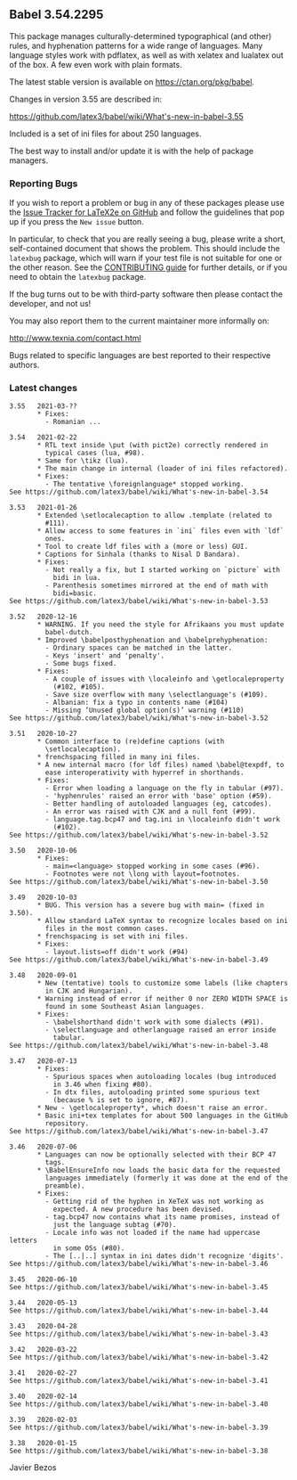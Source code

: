 ## Babel 3.54.2295

This package manages culturally-determined typographical (and other)
rules, and hyphenation patterns for a wide range of languages.  Many
language styles work with pdflatex, as well as with xelatex and
lualatex out of the box.  A few even work with plain formats.

The latest stable version is available on <https://ctan.org/pkg/babel>.

Changes in version 3.55 are described in:

https://github.com/latex3/babel/wiki/What's-new-in-babel-3.55

Included is a set of ini files for about 250 languages. 

The best way to install and/or update it is with the help of package
managers.

### Reporting Bugs

If you wish to report a problem or bug in any of these packages please
use the
[Issue Tracker for LaTeX2e on GitHub](https://github.com/latex3/babel/issues)
and follow the guidelines that pop up if you press the `New issue`
button.

In particular, to check that you are really seeing a bug, please write
a short, self-contained document that shows the problem. This should
include the `latexbug` package, which will warn if your test file is
not suitable for one or the other reason. See the
[CONTRIBUTING guide](https://github.com/latex3/latex2e/blob/master/CONTRIBUTING.md)
for further details, or if you need to obtain the `latexbug` package.

If the bug turns out to be with third-party software then please
contact the developer, and not us!

You may also report them to the current maintainer more informally on:

   http://www.texnia.com/contact.html

Bugs related to specific languages are best reported to their
respective authors.

### Latest changes
```
3.55   2021-03-??
       * Fixes:
         - Romanian ...

3.54   2021-02-22
       * RTL text inside \put (with pict2e) correctly rendered in
         typical cases (lua, #98).
       * Same for \tikz (lua).
       * The main change in internal (loader of ini files refactored).
       * Fixes:
         - The tentative \foreignlanguage* stopped working.
See https://github.com/latex3/babel/wiki/What's-new-in-babel-3.54
 
3.53   2021-01-26
       * Extended \setlocalecaption to allow .template (related to
         #111).
       * Allow access to some features in `ini` files even with `ldf`
         ones.
       * Tool to create ldf files with a (more or less) GUI.
       * Captions for Sinhala (thanks to Nisal D Bandara).
       * Fixes:
         - Not really a fix, but I started working on `picture` with
           bidi in lua.
         - Parenthesis sometimes mirrored at the end of math with
           bidi=basic.
See https://github.com/latex3/babel/wiki/What's-new-in-babel-3.53

3.52   2020-12-16
       * WARNING. If you need the style for Afrikaans you must update
         babel-dutch.
       * Improved \babelposthyphenation and \babelprehyphenation:
         - Ordinary spaces can be matched in the latter.
         - Keys 'insert' and 'penalty'.
         - Some bugs fixed.
       * Fixes:
         - A couple of issues with \localeinfo and \getlocaleproperty
           (#102, #105).
         - Save size overflow with many \selectlanguage's (#109).
         - Albanian: fix a typo in contents name (#104)
         - Missing ‘Unused global option(s)’ warning (#110)
See https://github.com/latex3/babel/wiki/What's-new-in-babel-3.52

3.51   2020-10-27
       * Common interface to (re)define captions (with
         \setlocalecaption).
       * frenchspacing filled in many ini files.
       * A new internal macro (for ldf files) named \babel@texpdf, to
         ease interoperativity with hyperref in shorthands.
       * Fixes:
         - Error when loading a language on the fly in tabular (#97).
         - 'hyphenrules' raised an error with 'base' option (#59).
         - Better handling of autoloaded languages (eg, catcodes).
         - An error was raised with CJK and a null font (#99).
         - language.tag.bcp47 and tag.ini in \localeinfo didn't work
           (#102).
See https://github.com/latex3/babel/wiki/What's-new-in-babel-3.52

3.50   2020-10-06
       * Fixes:
         - main=<language> stopped working in some cases (#96).
         - Footnotes were not \long with layout=footnotes.
See https://github.com/latex3/babel/wiki/What's-new-in-babel-3.50

3.49   2020-10-03
       * BUG. This version has a severe bug with main= (fixed in 3.50).
       * Allow standard LaTeX syntax to recognize locales based on ini
         files in the most common cases.
       * frenchspacing is set with ini files.
       * Fixes:
         - layout.lists=off didn't work (#94)
See https://github.com/latex3/babel/wiki/What's-new-in-babel-3.49

3.48   2020-09-01
       * New (tentative) tools to customize some labels (like chapters
         in CJK and Hungarian). 
       * Warning instead of error if neither 0 nor ZERO WIDTH SPACE is
         found in some Southeast Asian languages.
       * Fixes:
         - \babelshorthand didn't work with some dialects (#91).
         - \selectlanguage and otherlanguage raised an error inside
           tabular.
See https://github.com/latex3/babel/wiki/What's-new-in-babel-3.48       

3.47   2020-07-13
       * Fixes:
         - Spurious spaces when autoloading locales (bug introduced
           in 3.46 when fixing #80).
         - In dtx files, autoloading printed some spurious text
           (because % is set to ignore, #87).
       * New - \getlocaleproperty*, which doesn't raise an error.
       * Basic ini+tex templates for about 500 languages in the GitHub
         repository.
See https://github.com/latex3/babel/wiki/What's-new-in-babel-3.47

3.46   2020-07-06
       * Languages can now be optionally selected with their BCP 47
         tags.
       * \BabelEnsureInfo now loads the basic data for the requested
         languages immediately (formerly it was done at the end of the
         preamble).
       * Fixes:
         - Getting rid of the hyphen in XeTeX was not working as
           expected. A new procedure has been devised.
         - tag.bcp47 now contains what its name promises, instead of
           just the language subtag (#70).
         - Locale info was not loaded if the name had uppercase letters
           in some OSs (#80).
         - The [..|..] syntax in ini dates didn't recognize 'digits'.
See https://github.com/latex3/babel/wiki/What's-new-in-babel-3.46

3.45   2020-06-10
See https://github.com/latex3/babel/wiki/What's-new-in-babel-3.45

3.44   2020-05-13
See https://github.com/latex3/babel/wiki/What's-new-in-babel-3.44

3.43   2020-04-28
See https://github.com/latex3/babel/wiki/What's-new-in-babel-3.43

3.42   2020-03-22
See https://github.com/latex3/babel/wiki/What's-new-in-babel-3.42

3.41   2020-02-27
See https://github.com/latex3/babel/wiki/What's-new-in-babel-3.41

3.40   2020-02-14
See https://github.com/latex3/babel/wiki/What's-new-in-babel-3.40

3.39   2020-02-03
See https://github.com/latex3/babel/wiki/What's-new-in-babel-3.39

3.38   2020-01-15
See https://github.com/latex3/babel/wiki/What's-new-in-babel-3.38
```

Javier Bezos
